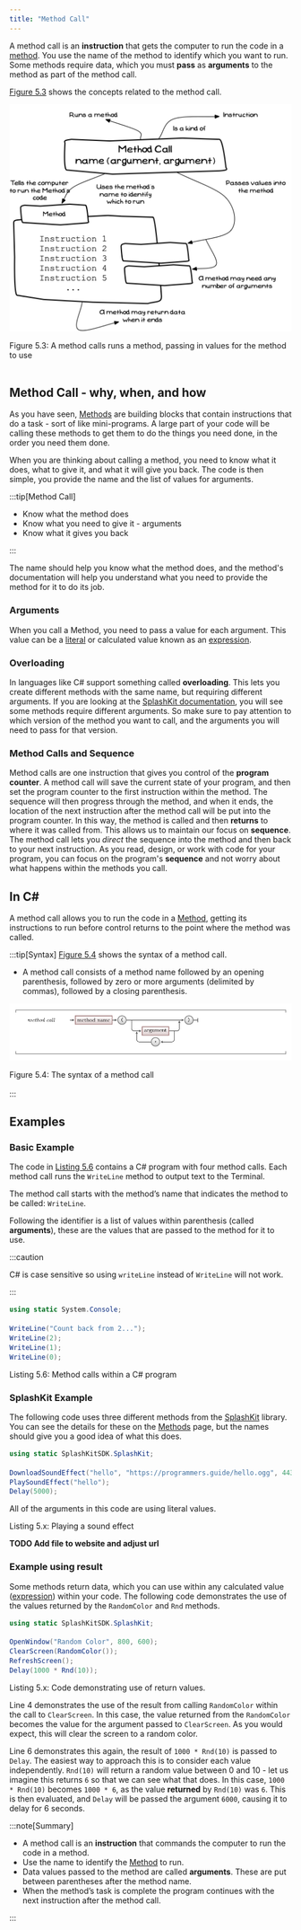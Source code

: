 ```yaml
---
title: "Method Call"
---
```


A method call is an **instruction** that gets the computer to run the code in a [method](../03-method). You use the name of the method to identify which you want to run. Some methods require data, which you must **pass** as **arguments** to the method as part of the method call.

[Figure 5.3](#FigureMethodCall) shows the concepts related to the method call.

<a id="FigureMethodCall"></a>

![Figure 5.3 A method calls runs a method, passing in values for the method to use](./images/method-call-concept.png "A method calls runs a method, passing in values for the method to use")
<div class="caption"><span class="caption-figure-nbr">Figure 5.3: </span>A method calls runs a method, passing in values for the method to use</div><br/>

## Method Call - why, when, and how

As you have seen, [Methods](../03-method) are building blocks that contain instructions that do a task - sort of like mini-programs. A large part of your code will be calling these methods to get them to do the things you need done, in the order you need them done.

When you are thinking about calling a method, you need to know what it does, what to give it, and what it will give you back. The code is then simple, you provide the name and the list of values for arguments.

:::tip[Method Call]

- Know what the method does
- Know what you need to give it - arguments
- Know what it gives you back

:::

The name should help you know what the method does, and the method's documentation will help you understand what you need to provide the method for it to do its job.

### Arguments

When you call a Method, you need to pass a value for each argument. This value can be a [literal](../06-literal) or calculated value known as an [expression](../07-expression).

### Overloading

In languages like C# support something called **overloading**. This lets you create different methods with the same name, but requiring different arguments. If you are looking at the [SplashKit documentation](https://splashkit.io), you will see some methods require different arguments. So make sure to pay attention to which version of the method you want to call, and the arguments you will need to pass for that version.

### Method Calls and Sequence

Method calls are one instruction that gives you control of the **program counter**. A method call will save the current state of your program, and then set the program counter to the first instruction within the method. The sequence will then progress through the method, and when it ends, the location of the next instruction after the method call will be put into the program counter. In this way, the method is called and then **returns** to where it was called from. This allows us to maintain our focus on **sequence**. The method call lets you *direct* the sequence into the method and then back to your next instruction. As you read, design, or work with code for your program, you can focus on the program's **sequence** and not worry about what happens within the methods you call.

## In C#

A method call allows you to run the code in a [Method](../03-method), getting its instructions to run before control returns to the point where the method was called.

:::tip[Syntax]
[Figure 5.4](#FigureMethodCallSyntax) shows the syntax of a method call.

- A method call consists of a method name followed by an opening parenthesis, followed by zero or more arguments (delimited by commas), followed by a closing parenthesis.

<a id="FigureMethodCallSyntax"></a>

![Figure 5.4 The syntax of a method call](./images/method-call.png "The syntax of a method call")
<div class="caption"><span class="caption-figure-nbr">Figure 5.4: </span>The syntax of a method call</div><br/>
:::

## Examples

### Basic Example

The code in [Listing 5.6](#ListingMethodCalls) contains a C# program with four method calls. Each method call runs the `WriteLine` method to output text to the Terminal.

The method call starts with the method’s name that indicates the method to be called: `WriteLine`.

Following the identifier is a list of values within parenthesis (called **arguments**), these are the values that are passed to the method for it to use.

:::caution

C# is case sensitive so using `writeLine` instead of `WriteLine` will not work.

:::

<a id="ListingMethodCalls"></a>

```csharp
using static System.Console;

WriteLine("Count back from 2...");
WriteLine(2);
WriteLine(1);
WriteLine(0);
```

<div class="caption"><span class="caption-figure-nbr">Listing 5.6: </span>Method calls within a C# program</div>

### SplashKit Example

The following code uses three different methods from the [SplashKit](https://splashkit.io) library. You can see the details for these on the [Methods](../02-method) page, but the names should give you a good idea of what this does.

<a id="ListingDrawShapes"></a>

```csharp
using static SplashKitSDK.SplashKit;

DownloadSoundEffect("hello", "https://programmers.guide/hello.ogg", 443);
PlaySoundEffect("hello");
Delay(5000);
```

All of the arguments in this code are using literal values.

<div class="caption"><span class="caption-figure-nbr">Listing 5.x: </span>Playing a sound effect</div>

**TODO Add file to website and adjust url**

### Example using result

Some methods return data, which you can use within any calculated value ([expression](../07-expression)) within your code. The following code demonstrates the use of the values returned by the `RandomColor` and `Rnd` methods.

<a id="ListingReturn"></a>

```csharp
using static SplashKitSDK.SplashKit;

OpenWindow("Random Color", 800, 600);
ClearScreen(RandomColor());
RefreshScreen();
Delay(1000 * Rnd(10));
```

<div class="caption"><span class="caption-figure-nbr">Listing 5.x: </span>Code demonstrating use of return values.</div>

Line 4 demonstrates the use of the result from calling `RandomColor` within the call to `ClearScreen`. In this case, the value returned from the `RandomColor` becomes the value for the argument passed to `ClearScreen`. As you would expect, this will clear the screen to a random color.

Line 6 demonstrates this again, the result of `1000 * Rnd(10)` is passed to `Delay`. The easiest way to approach this is to consider each value independently. `Rnd(10)` will return a random value between 0 and 10 - let us imagine this returns `6` so that we can see what that does. In this case, `1000 * Rnd(10)` becomes `1000 * 6`, as the value **returned** by `Rnd(10)` was `6`. This is then evaluated, and `Delay` will be passed the argument `6000`, causing it to delay for 6 seconds.

:::note[Summary]

- A method call is an **instruction** that commands the computer to run the code in a method.
- Use the name to identify the [Method](../02-method) to run.
- Data values passed to the method are called **arguments**. These are put between parentheses after the method name.
- When the method’s task is complete the program continues with the next instruction after the method call.

:::
